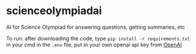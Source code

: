 # scienceolympiadai
AI for Science Olympiad for answering questions, getting summaries, etc

To run:
after downloading the code, type  `pip install -r requirements.txt` in your cmd
in the `.env` file, put in your own openai api key from [OpenAI](https://openai.com/)

